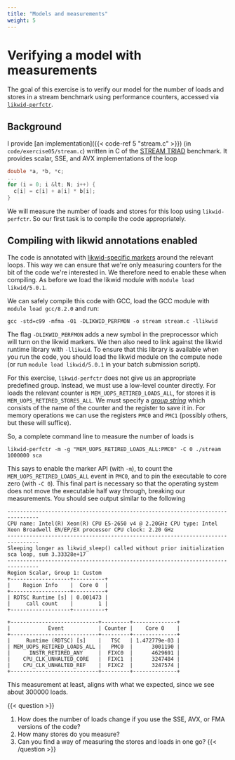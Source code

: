 ```yaml
---
title: "Models and measurements"
weight: 5
---
```


# Verifying a model with measurements

The goal of this exercise is to verify our model for the number of
loads and stores in a stream benchmark using performance counters,
accessed via
[`likwid-perfctr`](https://github.com/RRZE-HPC/likwid/wiki/likwid-perfctr).

## Background

I provide [an implementation]({{< code-ref 5 "stream.c" >}}) (in
`code/exercise05/stream.c`) written in C
of the [STREAM TRIAD](https://www.cs.virginia.edu/stream/) benchmark.
It provides scalar, SSE, and AVX implementations of the loop

```c {linenos=false}
double *a, *b, *c;
...
for (i = 0; i &lt; N; i++) {
  c[i] = c[i] + a[i] * b[i];
}
```

We will measure the number of loads and stores for this loop using
`likwid-perfctr`. So our first task is to compile the code
appropriately.

## Compiling with likwid annotations enabled

The code is annotated with [likwid-specific
markers](https://github.com/RRZE-HPC/likwid/wiki/likwid-perfctr#using-the-marker-api)
around the relevant loops. This way we can ensure that we're only
measuring counters for the bit of the code we're interested in. We
therefore need to enable these when compiling. As before we load the
likwid module with `module load likwid/5.0.1`.

We can safely compile this code with GCC, load the GCC module with
`module load gcc/8.2.0` and run:

```
gcc -std=c99 -mfma -O1 -DLIKWID_PERFMON -o stream stream.c -llikwid
```

The flag `-DLIKWID_PERFMON` adds a new symbol in the
preprocessor which will turn on the likwid markers. We then also need
to link against the likwid runtime library with `-llikwid`.
To ensure that this library is available when you run the code, you
should load the likwid module on the compute node (or run `module
load likwid/5.0.1` in your batch submission script).


For this exercise, `likwid-perfctr` does not give us an appropriate
predefined group. Instead, we must use a low-level counter directly.
For loads the relevant counter is `MEM_UOPS_RETIRED_LOADS_ALL`, for
stores it is `MEM_UOPS_RETIRED_STORES_ALL`. We must specify a [_group
string_](https://github.com/RRZE-HPC/likwid/wiki/likwid-perfctr#using-custom-event-sets)
which consists of the name of the counter and the register to save it
in. For memory operations we can use the registers `PMC0` and `PMC1`
(possibly others, but these will suffice).

So, a complete command line to measure the number of loads is
```
likwid-perfctr -m -g "MEM_UOPS_RETIRED_LOADS_ALL:PMC0" -C 0 ./stream 1000000 sca
```

This says to enable the marker API (with `-m`), to count
the `MEM_UOPS_RETIRED_LOADS_ALL` event in
`PMC0`, and to pin the executable to core zero (with
`-C 0`). This final part is necessary so that the operating
system does not move the executable half way through, breaking our
measurements. You should see output similar to the following

```
--------------------------------------------------------------------------------
CPU name: Intel(R) Xeon(R) CPU E5-2650 v4 @ 2.20GHz CPU type: Intel
Xeon Broadwell EN/EP/EX processor CPU clock: 2.20 GHz
--------------------------------------------------------------------------------
Sleeping longer as likwid_sleep() called without prior initialization
sca loop, sum 3.33328e+17
--------------------------------------------------------------------------------
Region Scalar, Group 1: Custom
+-------------------+----------+
|    Region Info    |  Core 0  |
+-------------------+----------+
| RDTSC Runtime [s] | 0.001473 |
|     call count    |        1 |
+-------------------+----------+

+----------------------------+---------+--------------+
|            Event           | Counter |    Core 0    |
+----------------------------+---------+--------------+
|     Runtime (RDTSC) [s]    |   TSC   | 1.472779e-03 |
| MEM_UOPS_RETIRED_LOADS_ALL |   PMC0  |      3001190 |
|      INSTR_RETIRED_ANY     |  FIXC0  |      4629691 |
|    CPU_CLK_UNHALTED_CORE   |  FIXC1  |      3247484 |
|    CPU_CLK_UNHALTED_REF    |  FIXC2  |      3247574 |
+----------------------------+---------+--------------+
```

This measurement at least, aligns with what we expected, since we see
about 300000 loads.

{{< question >}}
1. How does the number of loads change if you use the SSE, AVX, or FMA
   versions of the code?
2. How many stores do you measure?
3. Can you find a way of measuring the stores and loads in one go?
{{< /question >}}
